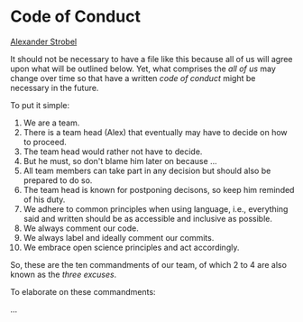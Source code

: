# Code of Conduct

[Alexander Strobel](mailto:alexander.strobel@tu-dresden.de)

It should not be necessary to have a file like this because all of us will agree upon what will be outlined below. 
Yet, what comprises the *all of us* may change over time so that have a written *code of conduct* might be necessary in the future.

To put it simple:

1. We are a team. 
2. There is a team head (Alex) that eventually may have to decide on how to proceed. 
3. The team head would rather not have to decide. 
4. But he must, so don't blame him later on because ...
5. All team members can take part in any decision but should also be prepared to do so. 
6. The team head is known for postponing decisons, so keep him reminded of his duty. 
7. We adhere to common principles when using language, i.e., everything said and written should be as accessible and inclusive as possible. 
8. We always comment our code.
9. We always label and ideally comment our commits.
10. We embrace open science principles and act accordingly.

So, these are the ten commandments of our team, of which 2 to 4 are also known as the *three excuses*. 

To elaborate on these commandments:

...

